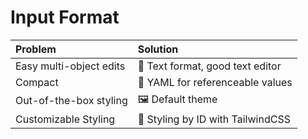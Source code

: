 # Input Format

| Problem                 | Solution                         |
|:------------------------|:---------------------------------|
| Easy multi-object edits | 📝 Text format, good text editor  |
| Compact                 | 📄 YAML for referenceable values  |
| Out-of-the-box styling  | 🖼️ Default theme                 |
| Customizable Styling    | 🎨 Styling by ID with TailwindCSS |

